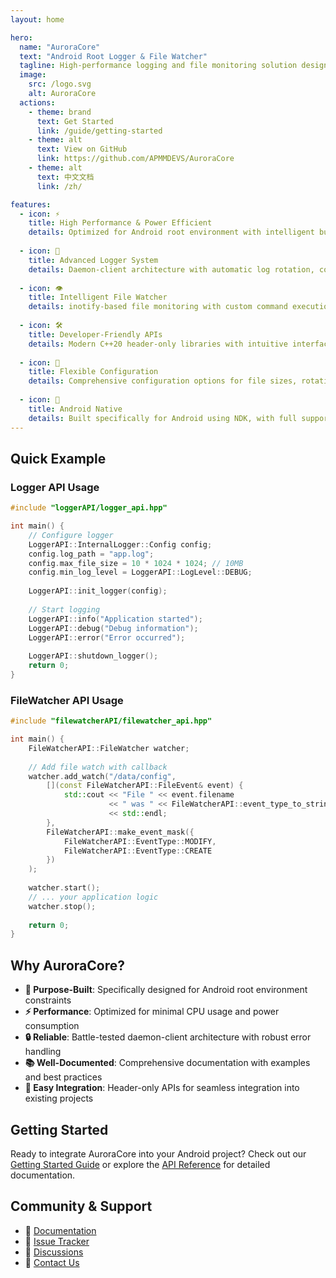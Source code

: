 ```yaml
---
layout: home

hero:
  name: "AuroraCore"
  text: "Android Root Logger & File Watcher"
  tagline: High-performance logging and file monitoring solution designed specifically for Android root environment
  image:
    src: /logo.svg
    alt: AuroraCore
  actions:
    - theme: brand
      text: Get Started
      link: /guide/getting-started
    - theme: alt
      text: View on GitHub
      link: https://github.com/APMMDEVS/AuroraCore
    - theme: alt
      text: 中文文档
      link: /zh/

features:
  - icon: ⚡
    title: High Performance & Power Efficient
    details: Optimized for Android root environment with intelligent buffering, batch I/O operations, and smart polling mechanisms to minimize CPU usage and power consumption.
    
  - icon: 📝
    title: Advanced Logger System
    details: Daemon-client architecture with automatic log rotation, configurable buffer sizes, and developer-friendly API. Supports multiple log levels and custom formatting.
    
  - icon: 👁️
    title: Intelligent File Watcher
    details: inotify-based file monitoring with custom command execution, callback mechanisms, and power-saving design. Perfect for real-time file system monitoring.
    
  - icon: 🛠️
    title: Developer-Friendly APIs
    details: Modern C++20 header-only libraries with intuitive interfaces. Easy integration into existing Android applications and system services.
    
  - icon: 🔧
    title: Flexible Configuration
    details: Comprehensive configuration options for file sizes, rotation policies, buffer management, and monitoring events. Adaptable to various use cases.
    
  - icon: 📱
    title: Android Native
    details: Built specifically for Android using NDK, with full support for ARM64 and ARMv7 architectures. Optimized for Android's unique constraints and requirements.
---
```


## Quick Example

### Logger API Usage

```cpp
#include "loggerAPI/logger_api.hpp"

int main() {
    // Configure logger
    LoggerAPI::InternalLogger::Config config;
    config.log_path = "app.log";
    config.max_file_size = 10 * 1024 * 1024; // 10MB
    config.min_log_level = LoggerAPI::LogLevel::DEBUG;
    
    LoggerAPI::init_logger(config);
    
    // Start logging
    LoggerAPI::info("Application started");
    LoggerAPI::debug("Debug information");
    LoggerAPI::error("Error occurred");
    
    LoggerAPI::shutdown_logger();
    return 0;
}
```

### FileWatcher API Usage

```cpp
#include "filewatcherAPI/filewatcher_api.hpp"

int main() {
    FileWatcherAPI::FileWatcher watcher;
    
    // Add file watch with callback
    watcher.add_watch("/data/config", 
        [](const FileWatcherAPI::FileEvent& event) {
            std::cout << "File " << event.filename 
                      << " was " << FileWatcherAPI::event_type_to_string(event.type) 
                      << std::endl;
        },
        FileWatcherAPI::make_event_mask({
            FileWatcherAPI::EventType::MODIFY,
            FileWatcherAPI::EventType::CREATE
        })
    );
    
    watcher.start();
    // ... your application logic
    watcher.stop();
    
    return 0;
}
```

## Why AuroraCore?

- **🎯 Purpose-Built**: Specifically designed for Android root environment constraints
- **⚡ Performance**: Optimized for minimal CPU usage and power consumption
- **🔒 Reliable**: Battle-tested daemon-client architecture with robust error handling
- **📚 Well-Documented**: Comprehensive documentation with examples and best practices
- **🚀 Easy Integration**: Header-only APIs for seamless integration into existing projects

## Getting Started

Ready to integrate AuroraCore into your Android project? Check out our [Getting Started Guide](/guide/getting-started) or explore the [API Reference](/api/logger-api) for detailed documentation.

## Community & Support

- 📖 [Documentation](/guide/introduction)
- 🐛 [Issue Tracker](https://github.com/APMMDEVS/AuroraCore/issues)
- 💬 [Discussions](https://github.com/APMMDEVS/AuroraCore/discussions)
- 📧 [Contact Us](mailto:support@APMMDEVS.com)